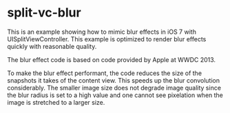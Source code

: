 split-vc-blur
=============

This is an example showing how to mimic blur effects in iOS 7 with UISplitViewController.
This example is optimized to render blur effects quickly with reasonable quality.

The blur effect code is based on code provided by Apple at WWDC 2013. 

To make the blur effect performant, the code reduces the size of the snapshots it takes
of the content view. This speeds up the blur convolution considerably. The smaller image size does 
not degrade image quality since the blur radius is set to a high value and one cannot see
pixelation when the image is stretched to a larger size.

